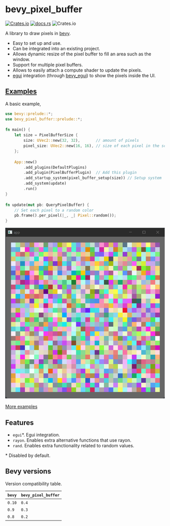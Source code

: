 # bevy_pixel_buffer

[![Crates.io](https://img.shields.io/crates/v/bevy_pixel_buffer)](https://crates.io/crates/bevy_pixel_buffer)
[![docs.rs](https://img.shields.io/docsrs/bevy_pixel_buffer)](https://docs.rs/bevy_pixel_buffer/)
![Crates.io](https://img.shields.io/crates/l/bevy_pixel_buffer)

A library to draw pixels in [bevy](https://crates.io/crates/bevy).

- Easy to set up and use.
- Can be integrated into an existing project.
- Allows dynamic resize of the pixel buffer to fill an area such as the window.
- Support for multiple pixel buffers.
- Allows to easily attach a compute shader to update the pixels.
- [egui](https://crates.io/crates/egui) integration (through [bevy_egui](https://crates.io/crates/bevy_egui)) to show the pixels inside the UI.

## [Examples](./examples/)

A basic example,

```rust
use bevy::prelude::*;
use bevy_pixel_buffer::prelude::*;

fn main() {
    let size = PixelBufferSize {
        size: UVec2::new(32, 32),       // amount of pixels
        pixel_size: UVec2::new(16, 16), // size of each pixel in the screen
    };

    App::new()
        .add_plugins(DefaultPlugins)
        .add_plugin(PixelBufferPlugin)  // Add this plugin
        .add_startup_system(pixel_buffer_setup(size)) // Setup system
        .add_system(update)
        .run()
}

fn update(mut pb: QueryPixelBuffer) {
    // Set each pixel to a random color
    pb.frame().per_pixel(|_, _| Pixel::random());
}
```

![Basic example output](./images/basic.png)

[More examples](./examples/)

## Features

- `egui`\*. Egui integration.
- `rayon`. Enables extra alternative functions that use rayon.
- `rand`. Enables extra functionality related to random values.

\* Disabled by default.

## Bevy versions

Version compatibility table.

| `bevy` | `bevy_pixel_buffer` |
| ------ | ------------------- |
| `0.10` | `0.4`               |
| `0.9`  | `0.3`               |
| `0.8`  | `0.2`               |
